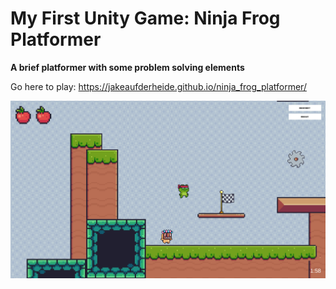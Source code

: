 # My First Unity Game: Ninja Frog Platformer

**A brief platformer with some problem solving elements**

Go here to play: https://jakeaufderheide.github.io/ninja_frog_platformer/

 ![A frog ninja jumping over a masked enemy](screenshot.png)
